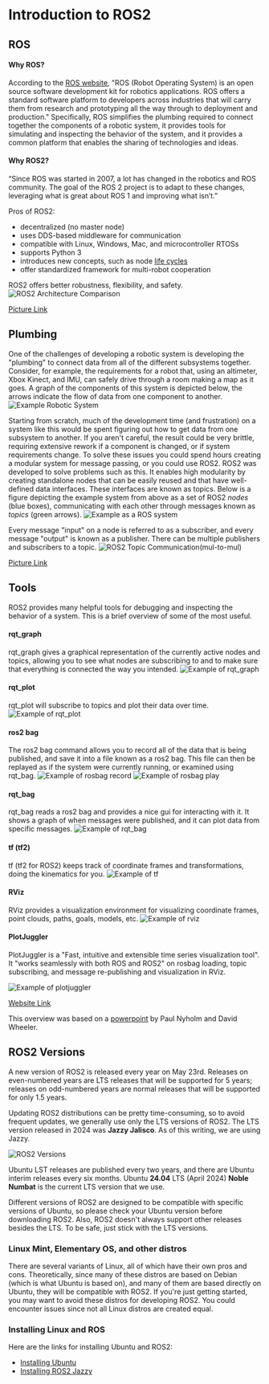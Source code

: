 # Introduction to ROS2

## ROS

#### Why ROS?

According to the [ROS website](https://www.ros.org/blog/why-ros/), "ROS (Robot Operating System) is an open source software development kit for robotics applications. ROS offers a standard software platform to developers across industries that will carry them from research and prototyping all the way through to deployment and production." Specifically, ROS simplifies the plumbing required to connect together the components of a robotic system, it provides tools for simulating and inspecting the behavior of the system, and it provides a common platform that enables the sharing of technologies and ideas. 

#### Why ROS2?

“Since ROS was started in 2007, a lot has changed in the robotics and ROS community. The goal of the ROS 2 project is to adapt to these changes, leveraging what is great about ROS 1 and improving what isn’t.” 

Pros of ROS2:
- decentralized (no master node) 
- uses DDS-based middleware for communication
- compatible with Linux, Windows, Mac, and microcontroller RTOSs
- supports Python 3
- introduces new concepts, such as node [life cycles](https://design.ros2.org/articles/node_lifecycle.html)
- offer standardized framework for multi-robot cooperation

ROS2 offers better robustness, flexibility, and safety. 
![ROS2 Architecture Comparison](figures/intro/ros2_architecture.png)

[Picture Link](https://ieeexplore.ieee.org/document/7743223)


## Plumbing

One of the challenges of developing a robotic system is developing the "plumbing" to connect data from all of the different subsystems together. Consider, for example, the requirements for a robot that, using an altimeter, Xbox Kinect, and IMU, can safely drive through a room making a map as it goes. A graph of the components of this system is depicted below, the arrows indicate the flow of data from one component to another. 
![Example Robotic System](figures/intro/exampleSystem.png)

Starting from scratch, much of the development time (and frustration) on a system like this would be spent figuring out how to get data from one subsystem to another. If you aren't careful, the result could be very brittle, requiring extensive rework if a component is changed, or if system requirements change. To solve these issues you could spend hours creating a modular system for message passing, or you could use ROS2. ROS2 was developed to solve problems such as this. It enables high modularity by creating standalone nodes that can be easily reused and that have well-defined data interfaces. These interfaces are known as topics. Below is a figure depicting the example system from above as a set of ROS2 *nodes* (blue boxes), communicating with each other through messages known as *topics* (green arrows). 
![Example as a ROS system](figures/intro/system1ROSLabeled.png)

Every message "input" on a node is referred to as a subscriber, and every message "output" is known as a publisher. There can be multiple publishers and subscribers to a topic. 
![ROS2 Topic Communication(mul-to-mul)](figures/intro/ros2_topic_mul-to-mul.gif)

[Picture Link](https://docs.ros.org/en/jazzy/Tutorials/Beginner-CLI-Tools/Understanding-ROS2-Topics/Understanding-ROS2-Topics.html)



## Tools

ROS2 provides many helpful tools for debugging and inspecting the behavior of a system. This is a brief overview of some of the most useful.


#### rqt_graph

rqt_graph gives a graphical representation of the currently active nodes and topics, allowing you to see what nodes are subscribing to and to make sure that everything is connected the way you intended.
![Example of rqt_graph](figures/intro/rqt_graphDemo.png)


#### rqt_plot

rqt_plot will subscribe to topics and plot their data over time.
![Example of rqt_plot](figures/intro/rqt_plotDemo.png)


#### ros2 bag

The ros2 bag command allows you to record all of the data that is being published, and save it into a file known as a ros2 bag. This file can then be replayed as if the system were currently running, or examined using rqt\_bag.
![Example of rosbag record](figures/intro/rosbagRecord.png)
![Example of rosbag play](figures/intro/rosbagPlay.png)


#### rqt\_bag

rqt\_bag reads a ros2 bag and provides a nice gui for interacting with it. It shows a graph of when messages were published, and it can plot data from specific messages.
![Example of rqt\_bag](figures/intro/rqt_bagDemo.png)


#### tf (tf2)

tf (tf2 for ROS2) keeps track of coordinate frames and transformations, doing the kinematics for you.
![Example of tf](figures/intro/tfDemo.png)


#### RViz

RViz provides a visualization environment for visualizing coordinate frames, point clouds, paths, goals, models, etc.
![Example of rviz](figures/intro/rvizDemo.png)


#### PlotJuggler

PlotJuggler is a "Fast, intuitive and extensible time series visualization tool". It "works seamlessly with both ROS and ROS2" on rosbag loading, topic subscribing, and message re-publishing and visualization in RViz.

![Example of plotjuggler](figures/intro/plotjuggler.png)

[Website Link](https://plotjuggler.io/)

This overview was based on a [powerpoint]((https://docs.google.com/presentation/d/1qsfSCJSmvBuR3nP3ah90LNJuTdCqxITZBdDG7mQyiS8/edit?usp=sharing)) by Paul Nyholm and David Wheeler.



## ROS2 Versions

A new version of ROS2 is released every year on May 23rd. Releases on even-numbered years are LTS releases that will be supported for 5 years; releases on odd-numbered years are normal releases that will be supported for only 1.5 years. 

Updating ROS2 distributions can be pretty time-consuming, so to avoid frequent updates, we generally use only the LTS versions of ROS2. The LTS version released in 2024 was **Jazzy Jalisco**. As of this writing, we are using Jazzy. 

![ROS2 Versions](figures/intro/ros2_versions.png)

Ubuntu LST releases are published every two years, and there are Ubuntu interim releases every six months. Ubuntu **24.04** LTS (April 2024) **Noble Numbat** is the current LTS version that we use. 

Different versions of ROS2 are designed to be compatible with specific versions of Ubuntu, so please check your Ubuntu version before downloading ROS2. Also, ROS2 doesn't always support other releases besides the LTS. To be safe, just stick with the LTS versions.



### Linux Mint, Elementary OS, and other distros

There are several variants of Linux, all of which have their own pros and cons. Theoretically, since many of these distros are based on Debian (which is what Ubuntu is based on), and many of them are based directly on Ubuntu, they will be compatible with ROS2. If you're just getting started, you may want to avoid these distros for developing ROS2. You could encounter issues since not all Linux distros are created equal.



### Installing Linux and ROS

Here are the links for installing Ubuntu and ROS2:

- [Installing Ubuntu](https://ubuntu.com/download)
- [Installing ROS2 Jazzy](https://docs.ros.org/en/jazzy/Installation.html)

